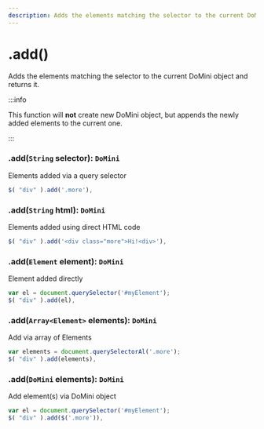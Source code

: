```yaml
---
description: Adds the elements matching the selector to the current DoMini object
---
```


# .add()

Adds the elements matching the selector to the current DoMini object and returns it.

:::info

This function will **not** create new DoMini object, but appends the newly added elements to the current one.

:::

### .add(``String`` selector): ``DoMini``
Elements added via a query selector

```javascript
$( "div" ).add('.more'),
```

### .add(``String`` html): ``DoMini``
Elements added using direct HTML code

```javascript
$( "div" ).add('<div class="more">Hi!<div>'),
```

### .add(``Element`` element): ``DoMini``
Element added directly

```javascript
var el = document.querySelector('#myElement');
$( "div" ).add(el),
```

### .add(``Array<Element>`` elements): ``DoMini``
Add via array of Elements

```javascript
var elements = document.querySelectorAl('.more');
$( "div" ).add(elements),
```

### .add(``DoMini`` elements): ``DoMini``
Add element(s) via DoMini object

```javascript
var el = document.querySelector('#myElement');
$( "div" ).add($('.more')),
```